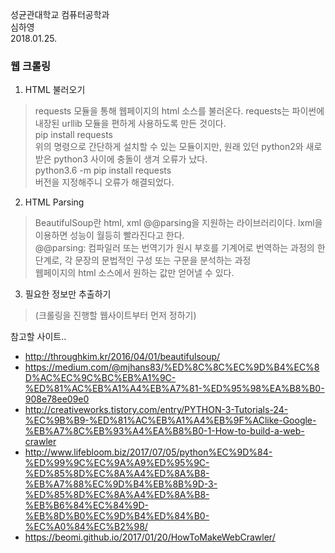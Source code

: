 성균관대학교 컴퓨터공학과  
심하영  
2018.01.25.  
  

### 웹 크롤링

1. HTML 불러오기
> requests 모듈을 통해 웹페이지의 html 소스를 불러온다. requests는 파이썬에 내장된 urllib 모듈을 편하게 사용하도록 만든 것이다.</br>
> pip install requests </br>
> 위의 명령으로 간단하게 설치할 수 있는 모듈이지만, 원래 있던 python2와 새로 받은 python3 사이에 충돌이 생겨 오류가 났다. </br>
> python3.6 -m pip install requests </br>
> 버전을 지정해주니 오류가 해결되었다.


2. HTML Parsing
> BeautifulSoup란 html, xml @@parsing을 지원하는 라이브러리이다. lxml을 이용하면 성능이 월등히 빨라진다고 한다.</br>
> @@parsing: 컴파일러 또는 번역기가 원시 부호를 기계어로 번역하는 과정의 한 단계로, 각 문장의 문법적인 구성 또는 구문을 분석하는 과정 <br>
> 웹페이지의 html 소스에서 원하는 값만 얻어낼 수 있다.


3. 필요한 정보만 추출하기
> (크롤링을 진행할 웹사이트부터 먼저 정하기)




참고할 사이트..
- http://throughkim.kr/2016/04/01/beautifulsoup/
- https://medium.com/@mjhans83/%ED%8C%8C%EC%9D%B4%EC%8D%AC%EC%9C%BC%EB%A1%9C-%ED%81%AC%EB%A1%A4%EB%A7%81-%ED%95%98%EA%B8%B0-908e78ee09e0
- http://creativeworks.tistory.com/entry/PYTHON-3-Tutorials-24-%EC%9B%B9-%ED%81%AC%EB%A1%A4%EB%9F%AClike-Google-%EB%A7%8C%EB%93%A4%EA%B8%B0-1-How-to-build-a-web-crawler
- http://www.lifebloom.biz/2017/07/05/python%EC%9D%84-%ED%99%9C%EC%9A%A9%ED%95%9C-%ED%85%8D%EC%8A%A4%ED%8A%B8-%EB%A7%88%EC%9D%B4%EB%8B%9D-3-%ED%85%8D%EC%8A%A4%ED%8A%B8-%EB%B6%84%EC%84%9D-%EB%8D%B0%EC%9D%B4%ED%84%B0-%EC%A0%84%EC%B2%98/
- https://beomi.github.io/2017/01/20/HowToMakeWebCrawler/
